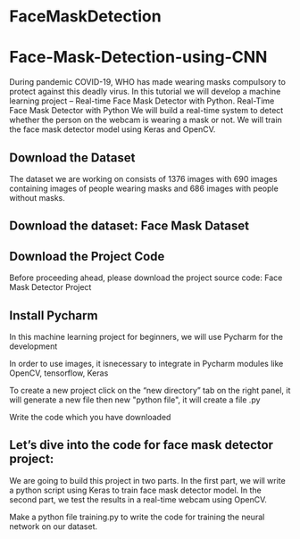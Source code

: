 # FaceMaskDetection
# Face-Mask-Detection-using-CNN
During pandemic COVID-19, WHO has made wearing masks compulsory to protect against this deadly virus. In this tutorial we will develop a machine learning project – Real-time Face Mask Detector with Python.
Real-Time Face Mask Detector with Python
We will build a real-time system to detect whether the person on the webcam is wearing a mask or not. We will train the face mask detector model using Keras and OpenCV.

## Download the Dataset
The dataset we are working on consists of 1376 images with 690 images containing images of people wearing masks and 686 images with people without masks.

## Download the dataset: Face Mask Dataset

## Download the Project Code
Before proceeding ahead, please download the project source code: Face Mask Detector Project

## Install Pycharm
In this machine learning project for beginners, we will use Pycharm for the development

In order to use images, it isnecessary to integrate in Pycharm modules like OpenCV, tensorflow, Keras 

To create a new project click on the “new directory” tab on the right panel, it will generate a new file then new "python file", it will create a file .py

Write the code which you have downloaded

## Let’s dive into the code for face mask detector project:
We are going to build this project in two parts. In the first part, we will write a python script using Keras to train face mask detector model. In the second part, we test the results in a real-time webcam using OpenCV.

Make a python file training.py to write the code for training the neural network on our dataset. 
